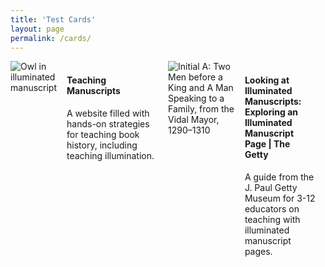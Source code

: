 ```yaml
---
title: 'Test Cards'
layout: page
permalink: /cards/
---
```

<style>
.card {box-shadow: 0 4px 8px 0 rgba(0,0,0,0.2); transition: 0.3s; display:flex;flex-direction:row;}
.card:hover {box-shadow: 0 8px 16px 0 rgba(0,0,0,0.2);}
.container {padding: 2px 16px;}
.card-link {position: absolute; top: 0; bottom: 0; left: 0; width: 50%;}
.column {float: left; width: 50%;}
.row:after {content: ""; display: table; clear: both;}
</style>

<div class="row">
  <div class="column">
    <div class="card">
      <img src="https://static.wixstatic.com/media/9c2ff8_6effc03ec4894476b1e044d2a32638f4~mv2.jpg/v1/fill/w_602,h_520,al_c,q_80,usm_0.66_1.00_0.01,enc_auto/313D201B-1C39-4221-909F-3A454C2CAFE3_1_201_a_edited.jpg" alt="Owl in illuminated manuscript">
      <div class="container">
        <h4><b>Teaching Manuscripts</b></h4>
        <p>A website filled with hands-on strategies for teaching book history, including teaching illumination.</p>
      </div>
     </div>
    <a href="https://www.teachingmanuscripts.com" class='card-link'></a>
  </div>

  <div class="column">
    <div class="card">
      <img src="https://www.getty.edu/art/collections/images/m/00514301.jpg" alt="Initial A: Two Men before a King and A Man Speaking to a Family, from the Vidal Mayor, 1290–1310">
      <div class="container">
        <h4><b>Looking at Illuminated Manuscripts: Exploring an Illuminated Manuscript Page | The Getty</b></h4>
        <p>A guide from the J. Paul Getty Museum for 3-12 educators on teaching with illuminated manuscript pages.</p>
      </div>
    <a href="https://www.getty.edu/education/teachers/classroom_resources/curricula/manuscripts/manuscripts_lesson01.html" class='card-link'></a>
  </div>
</div>
</div>



